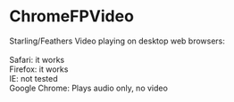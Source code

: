 # ChromeFPVideo
Starling/Feathers Video playing on desktop web browsers:<br><br>
Safari: it works<br>
Firefox: it works<br>
IE: not tested<br>
Google Chrome: Plays audio only, no video<br>
